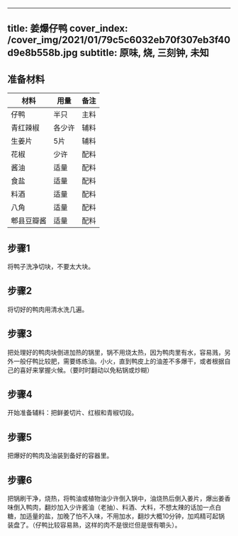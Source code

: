 
---
title: 姜爆仔鸭
cover_index: /cover_img/2021/01/79c5c6032eb70f307eb3f40d9e8b558b.jpg
subtitle: 原味, 烧, 三刻钟, 未知
---

## 准备材料

| 材料     | 用量 | 备注|
| ------- | ----- | --- |
| 仔鸭 | 半只| 主料 |
| 青红辣椒 | 各少许| 辅料 |
| 生姜片 | 5片| 辅料 |
| 花椒 | 少许| 配料 |
| 酱油 | 适量| 配料 |
| 食盐 | 适量| 配料 |
| 料酒 | 适量| 配料 |
| 八角 | 适量| 配料 |
| 郫县豆瓣酱 | 适量| 配料 |

## 步骤1

将鸭子洗净切块，不要太大块。

## 步骤2

将切好的鸭肉用清水洗几遍。

## 步骤3

把处理好的鸭肉块倒进加热的锅里，锅不用烧太热，因为鸭肉里有水，容易溅，另外一般仔鸭比较肥，需要练练油。小火，直到鸭皮上的油差不多爆干，或者根据自己的喜好来掌握火候。（要时时翻动以免粘锅或炒糊）

## 步骤4

开始准备辅料：把鲜姜切片、红椒和青椒切段。

## 步骤5

把爆好的鸭肉及油装到备好的容器里。

## 步骤6

把锅刷干净，烧热，将鸭油或植物油少许倒入锅中，油烧热后倒入姜片，爆出姜香味倒入鸭肉，翻炒加入少许酱油（老抽）、料酒、大料，不想太辣的话加一点白糖，加适量的盐，加晚了怕不入味，不用加水，翻炒大概10分钟，加鸡精可起锅装盘了。（仔鸭比较容易熟，这样的肉不是很烂但是很有嚼头）。

